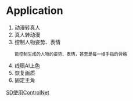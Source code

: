 




# Application
1. 动漫转真人
2. 真人转动漫
3. 控制人物姿势、表情
   ```
   能控制生成的人物的姿势、表情，甚至是每一根手指的骨骼
   ```
5. 线稿AI上色
6. 恢复画质
7. 固定主角

[SD使用ControlNet](https://zhuanlan.zhihu.com/p/640637930)
